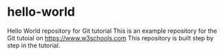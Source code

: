 # hello-world
Hello World repository for Git tutorial
This is an example repository for the Git tutoial on https://www.w3schools.com
This repository is built step by step in the tutorial.

